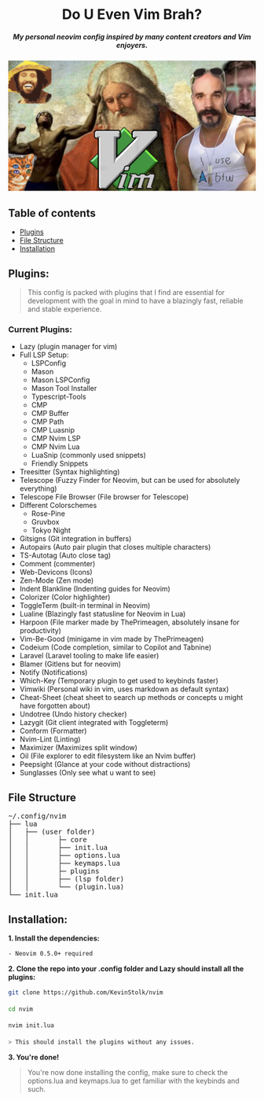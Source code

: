<div align="center">

# Do U Even Vim Brah?

##### My personal neovim config inspired by many content creators and Vim enjoyers.</p>

</div>

![Neochad](neochad.png)

## Table of contents

- [Plugins](#plugins)
- [File Structure](#file%20structure)
- [Installation](#installation)

## Plugins:

> This config is packed with plugins that I find are essential for development with the goal in mind to have a blazingly fast, reliable and stable experience.

### Current Plugins:

- Lazy (plugin manager for vim)
- Full LSP Setup:
  - LSPConfig
  - Mason
  - Mason LSPConfig
  - Mason Tool Installer
  - Typescript-Tools
  - CMP
  - CMP Buffer
  - CMP Path
  - CMP Luasnip
  - CMP Nvim LSP
  - CMP Nvim Lua
  - LuaSnip (commonly used snippets)
  - Friendly Snippets
- Treesitter (Syntax highlighting)
- Telescope (Fuzzy Finder for Neovim, but can be used for absolutely everything)
- Telescope File Browser (File browser for Telescope)
- Different Colorschemes
  - Rose-Pine
  - Gruvbox
  - Tokyo Night
- Gitsigns (Git integration in buffers)
- Autopairs (Auto pair plugin that closes multiple characters)
- TS-Autotag (Auto close tag)
- Comment (commenter)
- Web-Devicons (Icons)
- Zen-Mode (Zen mode)
- Indent Blankline (Indenting guides for Neovim)
- Colorizer (Color highlighter)
- ToggleTerm (built-in terminal in Neovim)
- Lualine (Blazingly fast statusline for Neovim in Lua)
- Harpoon (File marker made by ThePrimeagen, absolutely insane for productivity)
- Vim-Be-Good (minigame in vim made by ThePrimeagen)
- Codeium (Code completion, similar to Copilot and Tabnine)
- Laravel (Laravel tooling to make life easier)
- Blamer (Gitlens but for neovim)
- Notify (Notifications)
- Which-Key (Temporary plugin to get used to keybinds faster)
- Vimwiki (Personal wiki in vim, uses markdown as default syntax)
- Cheat-Sheet (cheat sheet to search up methods or concepts u might have forgotten about)
- Undotree (Undo history checker)
- Lazygit (Git client integrated with Toggleterm)
- Conform (Formatter)
- Nvim-Lint (Linting)
- Maximizer (Maximizes split window)
- Oil (File explorer to edit filesystem like an Nvim buffer)
- Peepsight (Glance at your code without distractions)
- Sunglasses (Only see what u want to see)

## File Structure

<pre>
~/.config/nvim
├── lua
│   ├── (user folder)
│   │       ├─ core
│   │       ├── init.lua
│   │       ├── options.lua
│   │       ├── keymaps.lua
│   │       ├─ plugins
│   │       ├── (lsp folder)
│   │       └── (plugin.lua)
└── init.lua
</pre>

## Installation:

**1. Install the dependencies:**

```bash
- Neovim 0.5.0+ required
```

**2. Clone the repo into your .config folder and Lazy should install all the plugins:**

```bash
git clone https://github.com/KevinStolk/nvim

cd nvim

nvim init.lua

> This should install the plugins without any issues.

```
**3. You're done!**

> You're now done installing the config, make sure to check the options.lua and keymaps.lua
> to get familiar with the keybinds and such.
